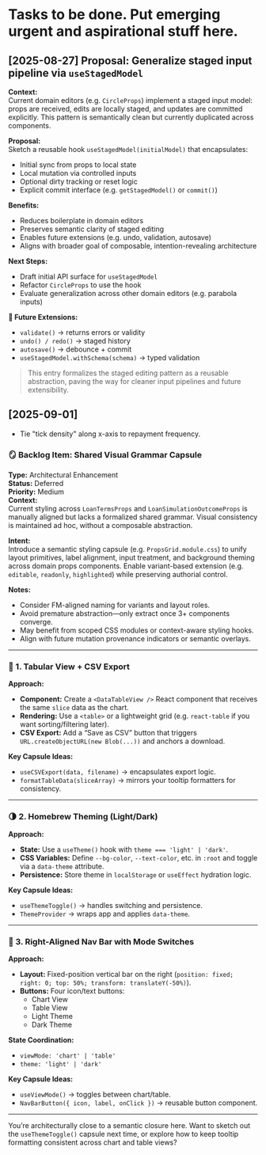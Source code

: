 # Tasks to be done. Put emerging urgent and aspirational stuff here.

## [2025-08-27] Proposal: Generalize staged input pipeline via `useStagedModel`

**Context:**  
Current domain editors (e.g. `CircleProps`) implement a staged input model: props are received, edits are locally staged, and updates are committed explicitly. This pattern is semantically clean but currently duplicated across components.

**Proposal:**  
Sketch a reusable hook `useStagedModel(initialModel)` that encapsulates:

- Initial sync from props to local state
- Local mutation via controlled inputs
- Optional dirty tracking or reset logic
- Explicit commit interface (e.g. `getStagedModel()` or `commit()`)

**Benefits:**  

- Reduces boilerplate in domain editors  
- Preserves semantic clarity of staged editing  
- Enables future extensions (e.g. undo, validation, autosave)  
- Aligns with broader goal of composable, intention-revealing architecture

**Next Steps:**  

- Draft initial API surface for `useStagedModel`  
- Refactor `CircleProps` to use the hook  
- Evaluate generalization across other domain editors (e.g. parabola inputs)

**🔮 Future Extensions:**

- `validate()` → returns errors or validity
- `undo() / redo()` → staged history
- `autosave()` → debounce + commit
- `useStagedModel.withSchema(schema)` → typed validation

> This entry formalizes the staged editing pattern as a reusable abstraction, paving the way for cleaner input pipelines and future extensibility.

## [2025-09-01]

- Tie "tick density" along x-axis to repayment frequency.

### 🪞 Backlog Item: Shared Visual Grammar Capsule  

**Type:** Architectural Enhancement  
**Status:** Deferred  
**Priority:** Medium  
**Context:**  
Current styling across `LoanTermsProps` and `LoanSimulationOutcomeProps` is manually aligned but lacks a formalized shared grammar. Visual consistency is maintained ad hoc, without a composable abstraction.

**Intent:**  
Introduce a semantic styling capsule (e.g. `PropsGrid.module.css`) to unify layout primitives, label alignment, input treatment, and background theming across domain props components. Enable variant-based extension (e.g. `editable`, `readonly`, `highlighted`) while preserving authorial control.

**Notes:**  

- Consider FM-aligned naming for variants and layout roles.  
- Avoid premature abstraction—only extract once 3+ components converge.  
- May benefit from scoped CSS modules or context-aware styling hooks.  
- Align with future mutation provenance indicators or semantic overlays.

---

### 🧮 1. Tabular View + CSV Export

**Approach:**

- **Component:** Create a `<DataTableView />` React component that receives the same `slice` data as the chart.
- **Rendering:** Use a `<table>` or a lightweight grid (e.g. `react-table` if you want sorting/filtering later).
- **CSV Export:** Add a “Save as CSV” button that triggers `URL.createObjectURL(new Blob(...))` and anchors a download.

**Key Capsule Ideas:**

- `useCSVExport(data, filename)` → encapsulates export logic.
- `formatTableData(sliceArray)` → mirrors your tooltip formatters for consistency.

---

### 🌗 2. Homebrew Theming (Light/Dark)

**Approach:**

- **State:** Use a `useTheme()` hook with `theme === 'light' | 'dark'`.
- **CSS Variables:** Define `--bg-color`, `--text-color`, etc. in `:root` and toggle via a `data-theme` attribute.
- **Persistence:** Store theme in `localStorage` or `useEffect` hydration logic.

**Key Capsule Ideas:**

- `useThemeToggle()` → handles switching and persistence.
- `ThemeProvider` → wraps app and applies `data-theme`.

---

### 🧭 3. Right-Aligned Nav Bar with Mode Switches

**Approach:**

- **Layout:** Fixed-position vertical bar on the right (`position: fixed; right: 0; top: 50%; transform: translateY(-50%)`).
- **Buttons:** Four icon/text buttons:
  - Chart View
  - Table View
  - Light Theme
  - Dark Theme

**State Coordination:**

- `viewMode: 'chart' | 'table'`
- `theme: 'light' | 'dark'`

**Key Capsule Ideas:**

- `useViewMode()` → toggles between chart/table.
- `NavBarButton({ icon, label, onClick })` → reusable button component.

---

You’re architecturally close to a semantic closure here. Want to sketch out the `useThemeToggle()` capsule next time, or explore how to keep tooltip formatting consistent across chart and table views?

